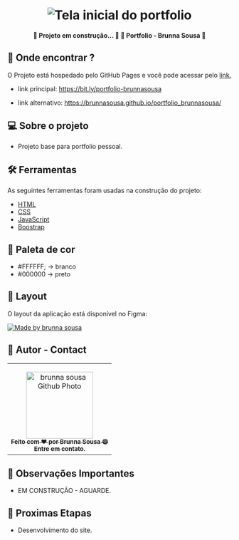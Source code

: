 <h1 align="center">
    <img title="banner-readme" src="./assets/img/" alt="Tela inicial do portfolio" />
</h1>

<h4 align="center"> 
    🚧 Projeto em construção... 🚧
	👾 Portfolio - Brunna Sousa 👾
</h4>

## 🤖 Onde encontrar ?

<p>O Projeto está hospedado pelo GitHub Pages e você pode acessar pelo <a href="https://brunnasousa.github.io/portfolio_brunnasousa/" target="_blank" rel="external">link.</a> </p>

- link principal: https://bit.ly/portfolio-brunnasousa

- link alternativo: https://brunnasousa.github.io/portfolio_brunnasousa/

## 💻 Sobre o projeto

- Projeto base para portfolio pessoal.

## 🛠 Ferramentas

As seguintes ferramentas foram usadas na construção do projeto:

-   [HTML](https://developer.mozilla.org/pt-BR/docs/Web/HTML)
-   [CSS](https://developer.mozilla.org/pt-BR/docs/Web/CSS)
-   [JavaScript](https://developer.mozilla.org/pt-BR/docs/Web/JavaScript)
-   [Boostrap](https://getbootstrap.com.br/)
## 🎨 Paleta de cor

- #FFFFFF; -> branco
- #000000 -> preto

## 📖 Layout

O layout da aplicação está disponível no Figma:

<a href="#">
  <img alt="Made by brunna sousa" src="https://img.shields.io/badge/Acessar%20Layout%20-Figma-%2304D361">
</a>

## 📝 Autor - Contact

<table>
  <tr>
    <td align="center">
      <p> </p>
      <a href="https://www.linkedin.com/in/brunna-sousa">
        <img src="https://avatars.githubusercontent.com/brunnasousa" width="150px;" alt="brunna sousa Github Photo"/><br>
        <sub> 
          <b>Feito com ❤️ por Brunna Sousa 😄</b><br>
          <b>Entre em contato. <a href=https://www.linkedin.com/in/brunna-sousa/" target="_blank" rel="external"></a> </b>
        </sub>
      </a>
    </td>
  </tr>
</table>

## 👀 Observações Importantes

* EM CONSTRUÇÃO - AGUARDE.

## 📢 Proximas Etapas
- Desenvolvimento do site.